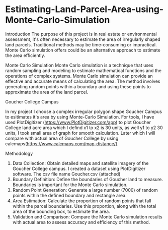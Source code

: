 # Estimating-Land-Parcel-Area-using-Monte-Carlo-Simulation

Introduction
The purpose of this project is in real estate or environmental assessment, it's often necessary to estimate the area of irregularly shaped land parcels. Traditional methods may be time-consuming or impractical. Monte Carlo simulation offers could be an alternative approach to estimate the area efficiently.

Monte Carlo Simulation
Monte Carlo simulation is a technique that uses random sampling and modeling to estimate mathematical functions and the operations of complex systems. Monte Carlo simulation can provide an effective and accurate means of calculating the area. The method involves generating random points within a boundary and using these points to approximate the area of the land parcel.

Goucher College Campus
  
In my project I choose a complex irregular polygon shape Goucher Campus to esitimates it's area by using Monte-Carlo Simulation. For tools, I have used PlotDigitizer (https://www.PlotDigitizer.com/app) to plot Goucher College land acre area which I defind x1 to x2 is 30 units, as well y1 to y2 30 units, I took small area of graph for smooth calculation. Later which I will compare with actual area of Goucher College by using calcmaps(https://www.calcmaps.com/map-distance/).


Methodology
1.	Data Collection: Obtain detailed maps and satellite imagery of the Goucher College campus. I created a dataset using PlotDigitizer software. The csv file name Goucher.csv (attached)
2.	Boundary Definition: Define the boundaries of Goucher land to measure. Boundaries is important for the Monte Carlo simulation.
3.	 Random Point Generation: Generate a large number (7000) of random points within the defined boundary and rectangle area.
4.	Area Estimation: Calculate the proportion of random points that fall within the parcel boundaries. Use this proportion, along with the total area of the bounding box, to estimate the area.
5.	Validation and Comparison: Compare the Monte Carlo simulation results with actual area to assess accuracy and efficiency of this method.
